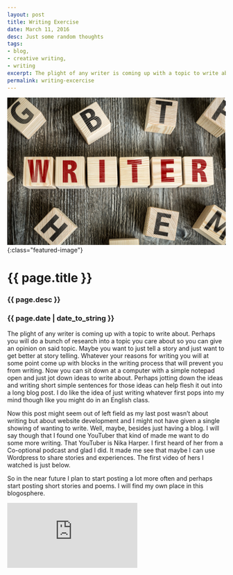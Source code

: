 ```yaml
---
layout: post
title: Writing Exercise
date: March 11, 2016
desc: Just some random thoughts
tags:
- blog,
- creative writing,
- writing
excerpt: The plight of any writer is coming up with a topic to write about. Perhaps you will do a bunch of research into a topic you care about so you can give an opinion on said topic.
permalink: writing-excercise
---
```

![Children's toy blocks that spell out Writer](/images/Dollarphotoclub-Writing.jpg){:class="featured-image"}

# {{ page.title }}

### {{ page.desc }}

### {{ page.date | date_to_string }}

The plight of any writer is coming up with a topic to write about. Perhaps you will do a bunch of research into a topic you care about so you can give an opinion on said topic. Maybe you want to just tell a story and just want to get better at story telling. Whatever your reasons for writing you will at some point come up with blocks in the writing process that will prevent you from writing. Now you can sit down at a computer with a simple notepad open and just jot down ideas to write about. Perhaps jotting down the ideas and writing short simple sentences for those ideas can help flesh it out into a long blog post. I do like the idea of just writing whatever first pops into my mind though like you might do in an English class.
</p>
<p>
Now this post might seem out of left field as my last post wasn’t about writing but about website development and I might not have given a single showing of wanting to write. Well, maybe, besides just having a blog. I will say though that I found one YouTuber that kind of made me want to do some more writing. That YouTuber is Nika Harper. I first heard of her from a Co-optional podcast and glad I did. It made me see that maybe I can use Wordpress to share stories and experiences. The first video of hers I watched is just below.

So in the near future I plan to start posting a lot more often and perhaps start posting short stories and poems. I will find my own place in this blogosphere.

<iframe class="yt-iframe" src="https://www.youtube.com/embed/Gv84pGz8yI4" frameborder="0" allowfullscreen></iframe>
